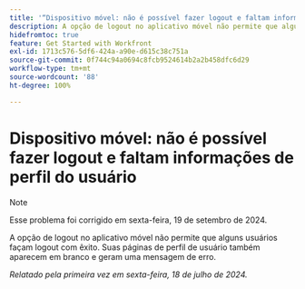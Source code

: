 ```yaml
---
title: '“Dispositivo móvel: não é possível fazer logout e faltam informações de perfil do usuário”'
description: A opção de logout no aplicativo móvel não permite que alguns usuários façam logout com êxito. Suas páginas de perfil de usuário também aparecem em branco e geram uma mensagem de erro.
hidefromtoc: true
feature: Get Started with Workfront
exl-id: 1713c576-5df6-424a-a90e-d615c38c751a
source-git-commit: 0f744c94a0694c8fcb9524614b2a2b458dfc6d29
workflow-type: tm+mt
source-wordcount: '88'
ht-degree: 100%

---
```


# Dispositivo móvel: não é possível fazer logout e faltam informações de perfil do usuário

>[!NOTE]
>
>Esse problema foi corrigido em sexta-feira, 19 de setembro de 2024.

A opção de logout no aplicativo móvel não permite que alguns usuários façam logout com êxito. Suas páginas de perfil de usuário também aparecem em branco e geram uma mensagem de erro.

_Relatado pela primeira vez em sexta-feira, 18 de julho de 2024._

